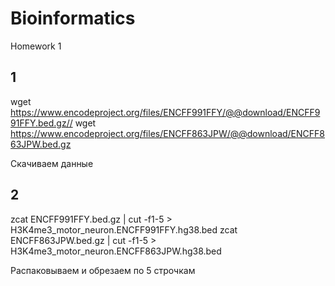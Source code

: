 # Bioinformatics
Homework 1

## 1

wget https://www.encodeproject.org/files/ENCFF991FFY/@@download/ENCFF991FFY.bed.gz//
wget https://www.encodeproject.org/files/ENCFF863JPW/@@download/ENCFF863JPW.bed.gz

Скачиваем данные

## 2

zcat ENCFF991FFY.bed.gz | cut -f1-5 > H3K4me3_motor_neuron.ENCFF991FFY.hg38.bed
zcat ENCFF863JPW.bed.gz | cut -f1-5 > H3K4me3_motor_neuron.ENCFF863JPW.hg38.bed 

Распаковываем и обрезаем по 5 строчкам

